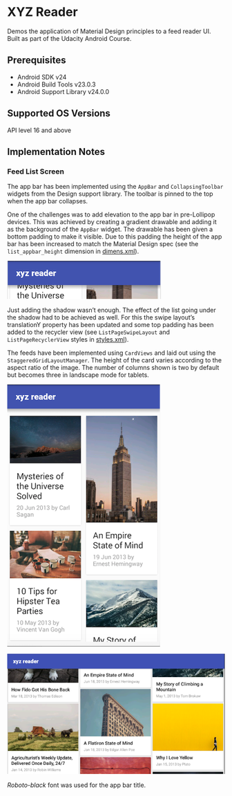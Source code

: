 # XYZ Reader
Demos the application of Material Design principles to a feed reader UI. Built as part of the Udacity Android Course.

## Prerequisites
- Android SDK v24
- Android Build Tools v23.0.3
- Android Support Library v24.0.0

## Supported OS Versions
API level 16 and above

## Implementation Notes

### Feed List Screen
The app bar has been implemented using the `AppBar` and `CollapsingToolbar` widgets from the Design support library. The toolbar is pinned to the top when the app bar collapses. 

One of the challenges was to add elevation to the app bar in pre-Lollipop devices. This was achieved by creating a gradient drawable and adding it as the background of the `AppBar` widget. The drawable has been given a bottom padding to make it visible. Due to this padding the height of the app bar has been increased to match the Material Design spec (see the `list_appbar_height` dimension in [dimens.xml](XYZReader/src/main/res/values/dimens.xml)).

![App Bar shadow for pre-Lollipop devices](/screenshots/listpage-appbar-shadow.png)

Just adding the shadow wasn’t enough. The effect of the list going under the shadow had to be achieved as well. For this the swipe layout’s translationY property has been updated and some top padding has been added to the recycler view (see `ListPageSwipeLayout` and `ListPageRecyclerView`  styles in [styles.xml](XYZReader/src/main/res/values/styles.xml)).

The feeds have been implemented using `CardViews` and laid out using the `StaggeredGridLayoutManager`. The height of the card varies according to the aspect ratio of the image. The number of columns shown is two by default but becomes three in landscape mode for tablets.

![Card grid on phone](/screenshots/listpage-phone.png)

![Card grid on tablet in landscape mode](/screenshots/listpage-tablet-landscape.png)

*Roboto-black* font was used for the app bar title.

